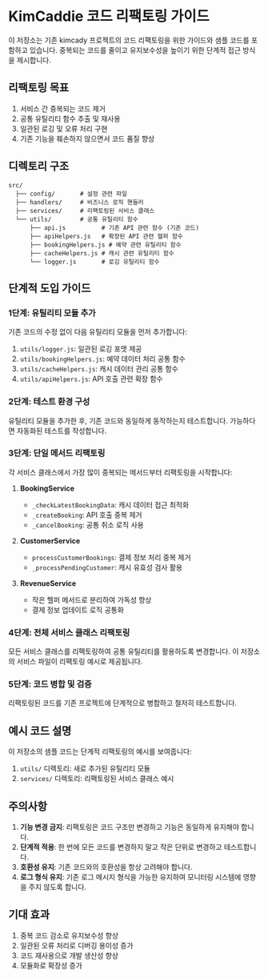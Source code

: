 # KimCaddie 코드 리팩토링 가이드

이 저장소는 기존 kimcady 프로젝트의 코드 리팩토링을 위한 가이드와 샘플 코드를 포함하고 있습니다. 중복되는 코드를 줄이고 유지보수성을 높이기 위한 단계적 접근 방식을 제시합니다.

## 리팩토링 목표

1. 서비스 간 중복되는 코드 제거
2. 공통 유틸리티 함수 추출 및 재사용
3. 일관된 로깅 및 오류 처리 구현
4. 기존 기능을 훼손하지 않으면서 코드 품질 향상

## 디렉토리 구조

```
src/
  ├── config/       # 설정 관련 파일
  ├── handlers/     # 비즈니스 로직 핸들러
  ├── services/     # 리팩토링된 서비스 클래스
  └── utils/        # 공통 유틸리티 함수
      ├── api.js          # 기존 API 관련 함수 (기존 코드)
      ├── apiHelpers.js   # 확장된 API 관련 헬퍼 함수
      ├── bookingHelpers.js # 예약 관련 유틸리티 함수
      ├── cacheHelpers.js # 캐시 관련 유틸리티 함수
      └── logger.js       # 로깅 유틸리티 함수
```

## 단계적 도입 가이드

### 1단계: 유틸리티 모듈 추가

기존 코드의 수정 없이 다음 유틸리티 모듈을 먼저 추가합니다:

1. `utils/logger.js`: 일관된 로깅 포맷 제공
2. `utils/bookingHelpers.js`: 예약 데이터 처리 공통 함수
3. `utils/cacheHelpers.js`: 캐시 데이터 관리 공통 함수
4. `utils/apiHelpers.js`: API 호출 관련 확장 함수

### 2단계: 테스트 환경 구성

유틸리티 모듈을 추가한 후, 기존 코드와 동일하게 동작하는지 테스트합니다. 가능하다면 자동화된 테스트를 작성합니다.

### 3단계: 단일 메서드 리팩토링

각 서비스 클래스에서 가장 많이 중복되는 메서드부터 리팩토링을 시작합니다:

1. **BookingService**
   - `_checkLatestBookingData`: 캐시 데이터 접근 최적화
   - `_createBooking`: API 호출 중복 제거
   - `_cancelBooking`: 공통 취소 로직 사용

2. **CustomerService**
   - `processCustomerBookings`: 결제 정보 처리 중복 제거
   - `_processPendingCustomer`: 캐시 유효성 검사 활용

3. **RevenueService**
   - 작은 헬퍼 메서드로 분리하여 가독성 향상
   - 결제 정보 업데이트 로직 공통화

### 4단계: 전체 서비스 클래스 리팩토링

모든 서비스 클래스를 리팩토링하여 공통 유틸리티를 활용하도록 변경합니다. 
이 저장소의 서비스 파일이 리팩토링 예시로 제공됩니다.

### 5단계: 코드 병합 및 검증

리팩토링된 코드를 기존 프로젝트에 단계적으로 병합하고 철저히 테스트합니다.

## 예시 코드 설명

이 저장소의 샘플 코드는 단계적 리팩토링의 예시를 보여줍니다:

1. `utils/` 디렉토리: 새로 추가된 유틸리티 모듈
2. `services/` 디렉토리: 리팩토링된 서비스 클래스 예시

## 주의사항

1. **기능 변경 금지**: 리팩토링은 코드 구조만 변경하고 기능은 동일하게 유지해야 합니다.
2. **단계적 적용**: 한 번에 모든 코드를 변경하지 말고 작은 단위로 변경하고 테스트합니다.
3. **호환성 유지**: 기존 코드와의 호환성을 항상 고려해야 합니다.
4. **로그 형식 유지**: 기존 로그 메시지 형식을 가능한 유지하여 모니터링 시스템에 영향을 주지 않도록 합니다.

## 기대 효과

1. 중복 코드 감소로 유지보수성 향상
2. 일관된 오류 처리로 디버깅 용이성 증가
3. 코드 재사용으로 개발 생산성 향상
4. 모듈화로 확장성 증가
